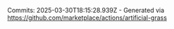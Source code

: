 Commits: 2025-03-30T18:15:28.939Z - Generated via https://github.com/marketplace/actions/artificial-grass
<br>
